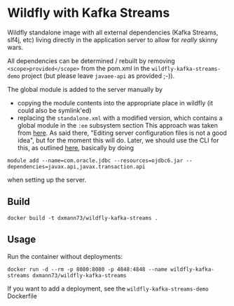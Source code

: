 Wildfly with Kafka Streams
===========================
Wildfly standalone image with all external dependencies (Kafka Streams, slf4j, etc) living directly in the application server to allow for 
*really* skinny wars. 

All dependencies can be determined / rebuilt by removing ```<scope>provided</scope>``` from the pom.xml in the 
```wildfly-kafka-streams-demo``` project (but please leave ```javaee-api``` as provided ;-)).

The global module is added to the server manually by
- copying the module contents into the appropriate place in wildfly (it could also be symlink'ed)
- replacing the ```standalone.xml``` with a modified version, which contains a global module in the ```:ee``` subsystem section
This approach was taken from [here](http://javahowto.blogspot.com/2012/09/how-to-create-global-modules-in-jboss.html). As said there,
"Editing server configuration files is not a good idea", but for the moment this will do.
Later, we should use the CLI for this, as outlined [here](https://developer.jboss.org/thread/221534), basically by doing 
```
module add --name=com.oracle.jdbc --resources=ojdbc6.jar --dependencies=javax.api,javax.transaction.api
```
when setting up the server.

Build
--------
```
docker build -t dxmann73/wildfly-kafka-streams .
```
Usage
--------
Run the container without deployments:
```
docker run -d --rm -p 8080:8080 -p 4848:4848 --name wildfly-kafka-streams dxmann73/wildfly-kafka-streams
```
If you want to add a deployment, see the ```wildfly-kafka-streams-demo``` Dockerfile
